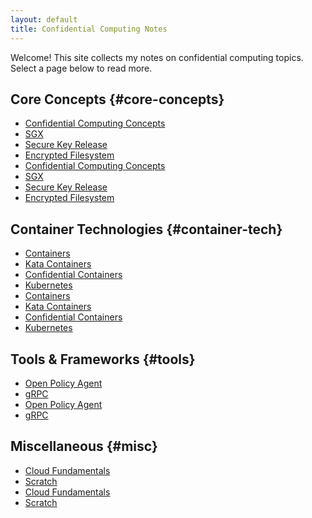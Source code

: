 ```yaml
---
layout: default
title: Confidential Computing Notes
---
```


Welcome! This site collects my notes on confidential computing topics.
Select a page below to read more.

## Core Concepts {#core-concepts}
<ul class="notes-list notes-section">
  <li><a href="Confidential_Computing_Concepts/">Confidential Computing Concepts</a></li>
  <li><a href="sgx/">SGX</a></li>
  <li><a href="secure_key_release/">Secure Key Release</a></li>
  <li><a href="encrypted_filesystem/">Encrypted Filesystem</a></li>
  <li><a href="docs/core/Confidential_Computing_Concepts.md">Confidential Computing Concepts</a></li>
  <li><a href="docs/core/sgx.md">SGX</a></li>
  <li><a href="docs/core/secure_key_release.md">Secure Key Release</a></li>
  <li><a href="docs/core/encrypted_filesystem.md">Encrypted Filesystem</a></li>
</ul>

## Container Technologies {#container-tech}
<ul class="notes-list notes-section">
  <li><a href="containers/">Containers</a></li>
  <li><a href="Kata_Containers/">Kata Containers</a></li>
  <li><a href="confidential_containers/">Confidential Containers</a></li>
  <li><a href="kubernetes/">Kubernetes</a></li>
  <li><a href="docs/containers/containers.md">Containers</a></li>
  <li><a href="docs/containers/Kata_Containers.md">Kata Containers</a></li>
  <li><a href="docs/containers/confidential_containers.md">Confidential Containers</a></li>
  <li><a href="docs/containers/kubernetes.md">Kubernetes</a></li>
</ul>

## Tools & Frameworks {#tools}
<ul class="notes-list notes-section">
  <li><a href="Policy_Generation/">Open Policy Agent</a></li>
  <li><a href="grpc/">gRPC</a></li>
  <li><a href="docs/tools/Policy_Generation.md">Open Policy Agent</a></li>
  <li><a href="docs/tools/grpc.md">gRPC</a></li>
</ul>

## Miscellaneous {#misc}
<ul class="notes-list notes-section">
  <li><a href="cloud_fundamentals/">Cloud Fundamentals</a></li>
  <li><a href="Scratch/">Scratch</a></li>
  <li><a href="docs/misc/cloud_fundamentals.md">Cloud Fundamentals</a></li>
  <li><a href="docs/misc/Scratch.md">Scratch</a></li>
</ul>